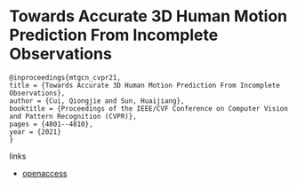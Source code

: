 # Towards Accurate 3D Human Motion Prediction From Incomplete Observations

```
@inproceedings{mtgcn_cvpr21,
title = {Towards Accurate 3D Human Motion Prediction From Incomplete Observations},
author = {Cui, Qiongjie and Sun, Huaijiang},
booktitle = {Proceedings of the IEEE/CVF Conference on Computer Vision and Pattern Recognition (CVPR)},
pages = {4801--4810},
year = {2021}
}
```
links
- [openaccess](http://openaccess.thecvf.com//content/CVPR2021/html/Cui_Towards_Accurate_3D_Human_Motion_Prediction_From_Incomplete_Observations_CVPR_2021_paper.html)

